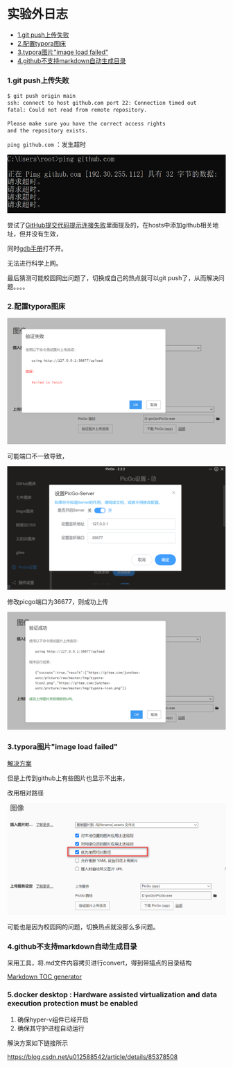 # 实验外日志

- [<span id="head1">1.git push上传失败</span>](#head1)
- [<span id="head2"> 2.配置typora图床</span>](#head2)
- [<span id="head3">3.typora图片"image load failed"</span>](#head3)
- [<span id="head4"> 4.github不支持markdown自动生成目录</span>](#head4)
### <span id="head1"><span id="head1">1.git push上传失败</span></span>

```
$ git push origin main
ssh: connect to host github.com port 22: Connection timed out
fatal: Could not read from remote repository.

Please make sure you have the correct access rights
and the repository exists.
```

`ping github.com`  ：发生超时

![image-20211021171415146](实验外日志.assets/20211021211927.png)

尝试了[GitHub提交代码提示连接失败](https://delpast.com/post/POSTTB_9ce693cebc864789ba0748aeeb227b76)里面提及的，在hosts中添加github相关地址，但并没有生效，

同时[gdb手册](chrome-extension://chphlpgkkbolifaimnlloiipkdnihall/onetab.html)打不开。

无法进行科学上网。

最后猜测可能校园网出问题了，切换成自己的热点就可以git push了，从而解决问题。。。。

### <span id="head2"><span id="head2"> 2.配置typora图床</span></span>

![image-20211021211000340](实验外日志.assets/20211021212010.png)

可能端口不一致导致，

![image-20211021211144692](实验外日志.assets/20211021212424.png)

修改picgo端口为36677，则成功上传

![image-20211021211108037](实验外日志.assets/image-20211021211108037-163488131991712.png)

### <span id="head3"><span id="head3">3.typora图片"image load failed"</span></span>

[解决方案](https://www.cnblogs.com/JiangLiHong/p/14861166.html)

但是上传到github上有些图片也显示不出来，

改用相对路径

![image-20211022131433416](实验外日志.assets/image-20211022131433416.png)

可能也是因为校园网的问题，切换热点就没那么多问题。

### <span id="head4"><span id="head4"> 4.github不支持markdown自动生成目录</span></span>

采用工具，将.md文件内容拷贝进行convert，得到带描点的目录结构

[Markdown TOC generator](https://toc.codepie.fun/)

### 5.docker desktop : Hardware assisted virtualization and data execution protection must be enabled

1. 确保hyper-v组件已经开启
2. 确保其守护进程自动运行

解決方案如下链接所示

https://blog.csdn.net/u012588542/article/details/85378508

